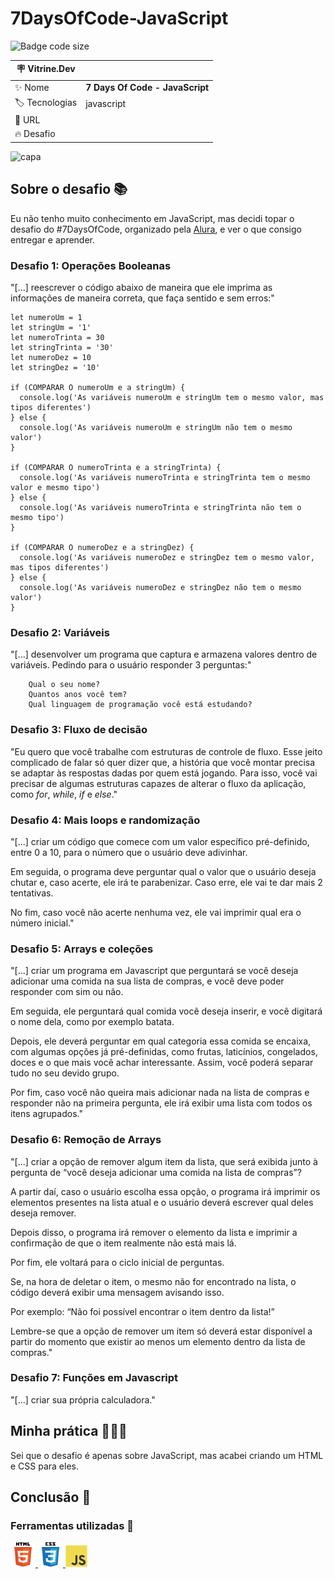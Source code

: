 # 7DaysOfCode-JavaScript

![Badge code size](https://img.shields.io/github/languages/code-size/fab-souza/7DaysOfCode-JavaScript)

| :placard: Vitrine.Dev |    |
| -------------  | --- |
| :sparkles: Nome        | **7 Days Of Code - JavaScript**
| :label: Tecnologias | javascript
| :rocket: URL         | 
| :fire: Desafio     |

![capa](https://user-images.githubusercontent.com/67301805/236820170-6b9cd31b-6083-4dae-9e01-d3ec78e47eaa.jpg)

## Sobre o desafio 📚

Eu não tenho muito conhecimento em JavaScript, mas decidi topar o desafio do #7DaysOfCode, organizado pela [Alura](https://www.alura.com.br/), e ver o que consigo entregar e aprender.

### Desafio 1: Operações Booleanas

"[...] reescrever o código abaixo de maneira que ele imprima as informações de maneira correta, que faça sentido e sem erros:"

    let numeroUm = 1
    let stringUm = '1'
    let numeroTrinta = 30
    let stringTrinta = '30'
    let numeroDez = 10
    let stringDez = '10'

    if (COMPARAR O numeroUm e a stringUm) {
      console.log('As variáveis numeroUm e stringUm tem o mesmo valor, mas tipos diferentes')
    } else {
      console.log('As variáveis numeroUm e stringUm não tem o mesmo valor')
    }

    if (COMPARAR O numeroTrinta e a stringTrinta) {
      console.log('As variáveis numeroTrinta e stringTrinta tem o mesmo valor e mesmo tipo')
    } else {
      console.log('As variáveis numeroTrinta e stringTrinta não tem o mesmo tipo')
    }

    if (COMPARAR O numeroDez e a stringDez) {
      console.log('As variáveis numeroDez e stringDez tem o mesmo valor, mas tipos diferentes')
    } else {
      console.log('As variáveis numeroDez e stringDez não tem o mesmo valor')
    }



### Desafio 2: Variáveis

"[...] desenvolver um programa que captura e armazena valores dentro de variáveis. Pedindo para o usuário responder 3 perguntas:"

        Qual o seu nome?
        Quantos anos você tem?
        Qual linguagem de programação você está estudando?


### Desafio 3: Fluxo de decisão

"Eu quero que você trabalhe com estruturas de controle de fluxo. Esse jeito complicado de falar só quer dizer que, a história que você montar precisa se adaptar às respostas dadas por quem está jogando. Para isso, você vai precisar de algumas estruturas capazes de alterar o fluxo da aplicação, como *for*, *while*, *if* e *else*."



### Desafio 4: Mais loops e randomização

"[...] criar um código que comece com um valor específico pré-definido, entre 0 a 10, para o número que o usuário deve adivinhar.

Em seguida, o programa deve perguntar qual o valor que o usuário deseja chutar e, caso acerte, ele irá te parabenizar. Caso erre, ele vai te dar mais 2 tentativas.

No fim, caso você não acerte nenhuma vez, ele vai imprimir qual era o número inicial."







### Desafio 5: Arrays e coleções

"[...] criar um programa em Javascript que perguntará se você deseja adicionar uma comida na sua lista de compras, e você deve poder responder com sim ou não.

Em seguida, ele perguntará qual comida você deseja inserir, e você digitará o nome dela, como por exemplo batata.

Depois, ele deverá perguntar em qual categoria essa comida se encaixa, com algumas opções já pré-definidas, como frutas, laticínios, congelados, doces e o que mais você achar interessante. Assim, você poderá separar tudo no seu devido grupo.

Por fim, caso você não queira mais adicionar nada na lista de compras e responder não na primeira pergunta, ele irá exibir uma lista com todos os itens agrupados."





### Desafio 6: Remoção de Arrays

"[...] criar a opção de remover algum item da lista, que será exibida junto à pergunta de “você deseja adicionar uma comida na lista de compras”?

A partir daí, caso o usuário escolha essa opção, o programa irá imprimir os elementos presentes na lista atual e o usuário deverá escrever qual deles deseja remover.

Depois disso, o programa irá remover o elemento da lista e imprimir a confirmação de que o item realmente não está mais lá.

Por fim, ele voltará para o ciclo inicial de perguntas.

Se, na hora de deletar o item, o mesmo não for encontrado na lista, o código deverá exibir uma mensagem avisando isso.

Por exemplo: “Não foi possível encontrar o item dentro da lista!”

Lembre-se que a opção de remover um item só deverá estar disponível a partir do momento que existir ao menos um elemento dentro da lista de compras."












### Desafio 7: Funções em Javascript

"[...] criar sua própria calculadora."









## Minha prática 👩🏻‍💻

Sei que o desafio é apenas sobre JavaScript, mas acabei criando um HTML e CSS para eles.






## Conclusão 🏁






### Ferramentas utilizadas 🧰
<a href="https://www.w3.org/html/" target="_blank" rel="noreferrer"> <img src="https://raw.githubusercontent.com/devicons/devicon/master/icons/html5/html5-original-wordmark.svg" alt="html5" width="40" height="40"/> </a>
<a href="https://www.w3schools.com/css/" target="_blank" rel="noreferrer"> <img src="https://raw.githubusercontent.com/devicons/devicon/master/icons/css3/css3-original-wordmark.svg" alt="css3" width="40" height="40"/> </a> 
<a href="https://developer.mozilla.org/en-US/docs/Web/JavaScript" target="_blank" rel="noreferrer"> <img src="https://raw.githubusercontent.com/devicons/devicon/master/icons/javascript/javascript-original.svg" alt="javascript" width="35" height="35"/> </a>
